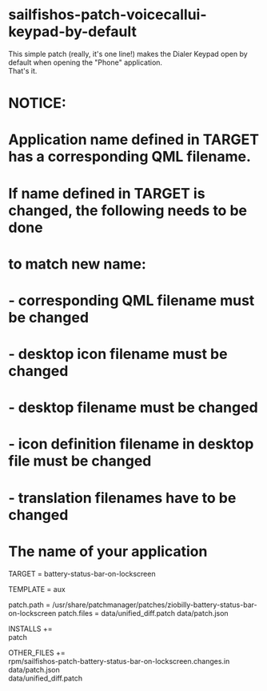 sailfishos-patch-voicecallui-keypad-by-default
==============================================

This simple patch (really, it's one line!) makes the Dialer Keypad open by default when opening the "Phone" application.  
That's it.

# NOTICE:
#
# Application name defined in TARGET has a corresponding QML filename.
# If name defined in TARGET is changed, the following needs to be done
# to match new name:
#   - corresponding QML filename must be changed
#   - desktop icon filename must be changed
#   - desktop filename must be changed
#   - icon definition filename in desktop file must be changed
#   - translation filenames have to be changed

# The name of your application
TARGET = battery-status-bar-on-lockscreen

TEMPLATE = aux

patch.path = /usr/share/patchmanager/patches/ziobilly-battery-status-bar-on-lockscreen
patch.files = data/unified_diff.patch data/patch.json

INSTALLS += \
	patch


OTHER_FILES += \
    rpm/sailfishos-patch-battery-status-bar-on-lockscreen.changes.in \
    data/patch.json \
    data/unified_diff.patch

